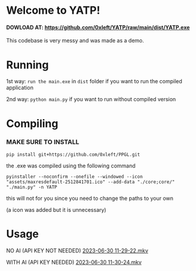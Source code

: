 # Welcome to YATP!

#### DOWLOAD AT: https://github.com/0xleft/YATP/raw/main/dist/YATP.exe

This codebase is very messy and was made as a demo.

# Running
1st way: `run the main.exe` in `dist` folder if you want to run the compiled application

2nd way: `python main.py` if you want to run without compiled version

# Compiling

### MAKE SURE TO INSTALL
```pip install git+https://github.com/0xleft/PPGL.git```

the .exe was compiled using the following command
```
pyinstaller --noconfirm --onefile --windowed --icon "assets/maxresdefault-2512841701.ico" --add-data "./core;core/" "./main.py" -n YATP
```

this will not for you since you need to change the paths to your own

(a icon was added but it is unnecessary)

# Usage

NO AI (API KEY NOT NEEDED)
[2023-06-30 11-29-22.mkv](assets%2F2023-06-30%2011-29-22.mkv)

WITH AI (API KEY NEEDED)
[2023-06-30 11-30-24.mkv](assets%2F2023-06-30%2011-30-24.mkv)